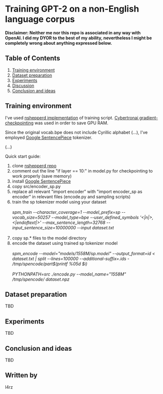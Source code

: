 # Training GPT-2 on a non-English language corpus

<b>
Disclaimer: Neither me nor this repo is associated in any way with OpenAI. I did my DYOR to the best of my ability, nevertheless I might be completely wrong about anything expressed below.
</b>


## Table of Contents
1. [Training environment](#trainscript)
2. [Dataset preparation](#dataset)
3. [Experiments](#experiments)
4. [Discussion](#discussion)
5. [Conclusion and ideas](#conclusion)

## Training environment <a name="trainscript"></a>

I've used [nshepperd implementation](https://github.com/nshepperd/gpt-2) of training script. [Cybertronai gradient-checkpointing](https://github.com/cybertronai/gradient-checkpointing) was used in order to save GPU RAM.

Since the original vocab.bpe does not include Cyrillic alphabet (...), I've employed [Google SentencePiece](https://github.com/google/sentencepiece) tokenizer.

(...)

Quick start guide:

1. clone [nshepperd repo](https://github.com/nshepperd/gpt-2)
2. comment out the line "if layer == 10:" in model.py for checkpointing to work properly (save memory)
3. install [Google SentencePiece](https://github.com/google/sentencepiece)
4. copy src/encoder_sp.py
5. replace all relevant "import encoder" with "import encoder_sp as encoder" in relevant files (encode.py and sampling scripts)
6. train the sp tokenizer model using your dataset<br><br>
  <i>spm_train  --character_coverage=1  --model_prefix=sp --vocab_size=50257 --model_type=bpe --user_defined_symbols '<|n|>,<|endoftext|>' --max_sentence_length=32768 --input_sentence_size=10000000 --input dataset.txt</i><br><br>
7. copy sp.* files to the model directory
8. encode the dataset using trained sp tokenizer model<br><br>
  <i>spm_encode --model="models/1558M/sp.model" --output_format=id < dataset.txt | split --lines=100000 --additional-suffix=.ids - /tmp/spencode/part$(printf %05d $i)</i><br><br>
  <i>PYTHONPATH=src ./encode.py --model_name="1558M" /tmp/spencode/ dataset.npz</i><br>

## Dataset preparation <a name="dataset"></a>

TBD

## Experiments <a name="experiments"></a>

TBD

## Conclusion and ideas <a name="dataset"></a>

TBD


## Written by

l4rz
